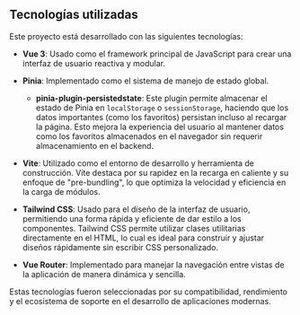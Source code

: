 ## Tecnologías utilizadas

Este proyecto está desarrollado con las siguientes tecnologías:

- **Vue 3**: Usado como el framework principal de JavaScript para crear una interfaz de usuario reactiva y modular.

- **Pinia**: Implementado como el sistema de manejo de estado global.

  - **pinia-plugin-persistedstate**: Este plugin permite almacenar el estado de Pinia en `localStorage` o `sessionStorage`, haciendo que los datos importantes (como los favoritos) persistan incluso al recargar la página. Esto mejora la experiencia del usuario al mantener datos como los favoritos almacenados en el navegador sin requerir almacenamiento en el backend.

- **Vite**: Utilizado como el entorno de desarrollo y herramienta de construcción. Vite destaca por su rapidez en la recarga en caliente y su enfoque de "pre-bundling", lo que optimiza la velocidad y eficiencia en la carga de módulos.

- **Tailwind CSS**: Usado para el diseño de la interfaz de usuario, permitiendo una forma rápida y eficiente de dar estilo a los componentes. Tailwind CSS permite utilizar clases utilitarias directamente en el HTML, lo cual es ideal para construir y ajustar diseños rápidamente sin escribir CSS personalizado.

- **Vue Router**: Implementado para manejar la navegación entre vistas de la aplicación de manera dinámica y sencilla.

Estas tecnologías fueron seleccionadas por su compatibilidad, rendimiento y el ecosistema de soporte en el desarrollo de aplicaciones modernas.
